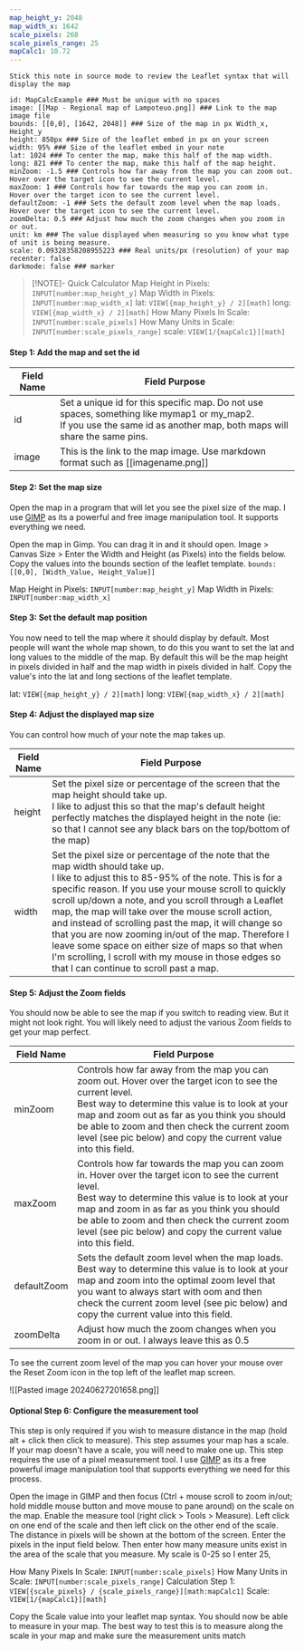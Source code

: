 ```yaml
---
map_height_y: 2048
map_width_x: 1642
scale_pixels: 268
scale_pixels_range: 25
mapCalc1: 10.72
---
```

`Stick this note in source mode to review the Leaflet syntax that will display the map`

```leaflet
id: MapCalcExample ### Must be unique with no spaces
image: [[Map - Regional map of Lampoteuo.png]] ### Link to the map image file
bounds: [[0,0], [1642, 2048]] ### Size of the map in px Width_x, Height_y
height: 850px ### Size of the leaflet embed in px on your screen
width: 95% ### Size of the leaflet embed in your note
lat: 1024 ### To center the map, make this half of the map width. 
long: 821 ### To center the map, make this half of the map height. 
minZoom: -1.5 ### Controls how far away from the map you can zoom out. Hover over the target icon to see the current level. 
maxZoom: 1 ### Controls how far towards the map you can zoom in.  Hover over the target icon to see the current level. 
defaultZoom: -1 ### Sets the default zoom level when the map loads.  Hover over the target icon to see the current level. 
zoomDelta: 0.5 ### Adjust how much the zoom changes when you zoom in or out. 
unit: km ### The value displayed when measuring so you know what type of unit is being measure.
scale: 0.09328358208955223 ### Real units/px (resolution) of your map
recenter: false
darkmode: false ### marker
```

> [!NOTE]- Quick Calculator
> Map Height in Pixels: `INPUT[number:map_height_y]`
Map Width in Pixels: `INPUT[number:map_width_x]`
lat: `VIEW[{map_height_y} / 2][math]` 
long: `VIEW[{map_width_x} / 2][math]` 
How Many Pixels In Scale: `INPUT[number:scale_pixels]`
How Many Units in Scale: `INPUT[number:scale_pixels_range]`
scale: `VIEW[1/{mapCalc1}][math]`

#### Step 1: Add the map and set the id

| Field Name | Field Purpose                                                                                                                                                             |
| ---------- | ------------------------------------------------------------------------------------------------------------------------------------------------------------------------- |
| id         | Set a unique id for this specific map. Do not use spaces, something like mymap1 or my_map2.<br>If you use the same id as another map, both maps will share the same pins. |
| image      | This is the link to the map image. Use markdown format such as \[\[imagename.png\]\]                                                                                      |
#### Step 2: Set the map size
Open the map in a program that will let you see the pixel size of the map. I use [GIMP](https://www.gimp.org/) as its a powerful and free image manipulation tool. It supports everything we need. 

Open the map in Gimp. You can drag it in and it should open. 
Image > Canvas Size > Enter the Width and Height (as Pixels) into the fields below. 
Copy the values into the bounds section of the leaflet template. 
`bounds: [[0,0], [Width_Value, Height_Value]]`

Map Height in Pixels: `INPUT[number:map_height_y]`
Map Width in Pixels: `INPUT[number:map_width_x]`

#### Step 3: Set the default map position
You now need to tell the map where it should display by default. Most people will want the whole map shown, to do this you want to set the lat and long values to the middle of the map. By default this will be the map height in pixels  divided in half and the map width in pixels divided in half. 
Copy the value's into the lat and long sections of the leaflet template. 

lat: `VIEW[{map_height_y} / 2][math]` 
long: `VIEW[{map_width_x} / 2][math]` 

#### Step 4: Adjust the displayed map size
You can control how much of your note the map takes up. 

| Field Name | Field Purpose                                                                                                                                                                                                                                                                                                                                                                                                                                                                                                                                                                                |
| ---------- | -------------------------------------------------------------------------------------------------------------------------------------------------------------------------------------------------------------------------------------------------------------------------------------------------------------------------------------------------------------------------------------------------------------------------------------------------------------------------------------------------------------------------------------------------------------------------------------------- |
| height     | Set the pixel size or percentage of the screen that the map height should take up. <br>I like to adjust this so that the map's default height perfectly matches the displayed height in the note (ie: so that I cannot see any black bars on the top/bottom of the map)                                                                                                                                                                                                                                                                                                                      |
| width      | Set the pixel size or percentage of the note that the map width should take up. <br>I like to adjust this to 85-95% of the note. This is for a specific reason. If you use your mouse scroll to quickly scroll up/down a note, and you scroll through a Leaflet map, the map will take over the mouse scroll action, and instead of scrolling past the map, it will change so that you are now zooming in/out of the map. Therefore I leave some space on either size of maps so that when I'm scrolling, I scroll with my mouse in those edges so that I can continue to scroll past a map. |
#### Step 5: Adjust the Zoom fields
You should now be able to see the map if you switch to reading view. But it might not look right. You will likely need to adjust the various Zoom fields to get your map perfect. 

| Field Name  | Field Purpose                                                                                                                                                                                                                                                                                                                       |
| ----------- | ----------------------------------------------------------------------------------------------------------------------------------------------------------------------------------------------------------------------------------------------------------------------------------------------------------------------------------- |
| minZoom     | Controls how far away from the map you can zoom out. Hover over the target icon to see the current level. <br>Best way to determine this value is to look at your map and zoom out as far as you think you should be able to zoom and then check the current zoom level (see pic below) and copy the current value into this field. |
| maxZoom     | Controls how far towards the map you can zoom in.  Hover over the target icon to see the current level.<br>Best way to determine this value is to look at your map and zoom in as far as you think you should be able to zoom and then check the current zoom level (see pic below) and copy the current value into this field.     |
| defaultZoom | Sets the default zoom level when the map loads.  Best way to determine this value is to look at your map and zoom into the optimal zoom level that you want to always start with oom and then check the current zoom level (see pic below) and copy the current value into this field.                                              |
| zoomDelta   | Adjust how much the zoom changes when you zoom in or out. I always leave this as 0.5                                                                                                                                                                                                                                                |
To see the current zoom level of the map you can hover your mouse over the Reset Zoom icon in the top left of the leaflet map screen. 

![[Pasted image 20240627201658.png]]


#### Optional Step 6: Configure the measurement tool

This step is only required if you wish to measure distance in the map (hold alt + click then click to measure). 
This step assumes your map has a scale. If your map doesn't have a scale, you will need to make one up. 
This step requires the use of a pixel measurement tool. I use [GIMP](https://www.gimp.org/) as its a free powerful image manipulation tool that supports everything we need for this process. 

Open the image in GIMP and then focus (Ctrl + mouse scroll to zoom in/out; hold middle mouse button and move mouse to pane around) on the scale on the map. 
Enable the measure tool (right click > Tools > Measure).
Left click on one end of the scale and then left click on the other end of the scale. 
The distance in pixels will be shown at the bottom of the screen. 
Enter the pixels in the input field below. 
Then enter how many measure units exist in the area of the scale that you measure. My scale is 0-25 so I enter 25, 

How Many Pixels In Scale: `INPUT[number:scale_pixels]`
How Many Units in Scale: `INPUT[number:scale_pixels_range]`
Calculation Step 1: `VIEW[{scale_pixels} / {scale_pixels_range}][math:mapCalc1]`
Scale: `VIEW[1/{mapCalc1}][math]`

Copy the Scale value into your leaflet map syntax. 
You should now be able to measure in your map. The best way to test this is to measure along the scale in your map and make sure the measurement units match 